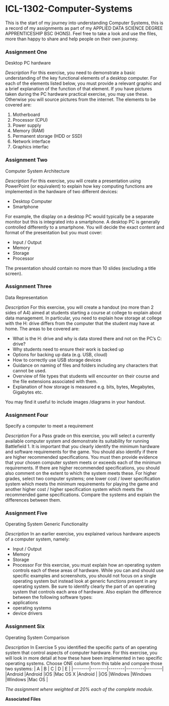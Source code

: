 # ICL-1302-Computer-Systems #
This is the start of my journey into understanding Computer Systems, this is a record of my assignments as part of my APPLIED DATA SCIENCE DEGREE APPRENTICESHIP BSC (HONS). Feel free to take a look and use the files, more than happy to share and help people on their own journey.

### Assignment One ###
Desktop PC hardware

*Description*
For this exercise, you need to demonstrate a basic understanding of  the key functional elements of a desktop computer. 
For each of the elements listed below, you must provide a relevant graphic and a brief explanation of the function of that element. If you have pictures taken during the PC hardware practical exercise, you may use these. Otherwise you will source pictures from the internet.
The elements to be covered are:
1. Motherboard
2. Processor (CPU)
3. Power supply
4. Memory (RAM)
5. Permanent storage (HDD or SSD)
6. Network interface
7. Graphics interfac

### Assignment Two ###
Computer System Architecture

*Description*
For this exercise, you will create a presentation using PowerPoint (or equivalent) to explain how key computing functions are implemented in the hardware of two different devices:
 - Desktop Computer
 - Smartphone

For example, the display on a desktop PC would typically be a separate monitor but this is integrated into a smartphone. A desktop PC is generally controlled differently to a smartphone.
You will decide the exact content and format of the presentation but you must cover:
 - Input / Output
 - Memory
 - Storage
 - Processor

The presentation should contain no more than 10 slides (excluding a title screen). 

### Assignment Three ###
Data Representation

*Description*
For this exercise, you will create a handout (no more than 2 sides of A4) aimed at students starting a course at college to explain about data management. 
In particular, you need to explain how storage at college with the H: drive differs from the computer that the student may have at home.
The areas to be covered are:
 - What is the H: drive and why is data stored there and not on the PC’s C: drive?
 - Why students need to ensure their work is backed up
 - Options for backing up data (e.g. USB, cloud)
 - How to correctly use USB storage devices
 - Guidance on naming of files and folders including any characters that cannot be used.
 - Overview of file types that students will encounter on their course and the file extensions associated with them.
 - Explanation of how storage is measured e.g. bits, bytes, Megabytes, Gigabytes etc.

You may find it useful to include images /diagrams in your handout.

### Assignment Four ###
Specify a computer to meet a requirement

*Description*
For a Pass grade on this exercise, you will select a currently available computer system and demonstrate its suitability for running Battlefield 1.
It is important that you clearly identify the minimum hardware and software requirements for the game. You should also identify if there are higher recommended specifications.
You must then provide evidence that your chosen computer system meets or exceeds each of the minimum requirements. If there are higher recommended specifications, you should also comment on the extent to which the system meets these.
For higher grades, select two computer systems; one lower cost / lower specification system which meets the minimum requirements for playing the game and another higher cost / higher specification system which meets the recommended game specifications. Compare the systems and explain the differences between them.

### Assignment Five ###
Operating System Generic Functionality

*Description*
In an earlier exercise, you explained various hardware aspects of a computer system, namely:
 - Input / Output
 - Memory
 - Storage
 - Processor
For this exercise, you must explain how an operating system controls each of these areas of hardware.
While you can and should use specific examples and screenshots, you should not focus on a single operating system but instead look at generic functions present in any operating system.
Be sure to identify clearly the part of an operating system that controls each area of hardware.
Also explain the difference between the following software types:
 - applications
 - operating systems
 - device drivers

### Assignment Six ###
Operating System Comparison

*Description*
In Exercise 5 you identified the specific parts of an operating system that control aspects of computer hardware.
For this exercise, you will look in more detail at how these have been implemented in two specific operating systems. Choose ONE column from this table and compare those two systems:
| A      | B      | C      | D       | E      |
|--------|--------|--------|---------|--------|
|Android |Android |iOS     |Mac OS X |Android |
|iOS     |Windows |Windows |Windows  |Mac OS  |
 
*The assignment where weighted at 20% each of the complete module.*

**Associated Files**
